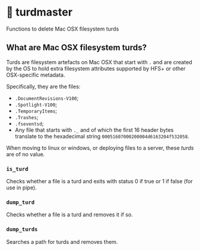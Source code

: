 # 💩 turdmaster

Functions to delete Mac OSX filesystem turds

## What are Mac OSX filesystem turds?

Turds are filesystem artefacts on Mac OSX that start with `.` and are created by the OS to hold extra filesystem attributes supported by HFS+ or other OSX-specific metadata.

Specifically, they are the files:

- `.DocumentRevisions-V100`;
- `.Spotlight-V100`;
- `.TemporaryItems`;
- `.Trashes`;
- `.fseventsd`;
- Any file that starts with `._` and of which the first 16 header bytes translate to the hexadecimal string `00051607000200004d6163204f532058`.

When moving to linux or windows, or deploying files to a server, these *turds* are of no value.

### `is_turd`

Checks whether a file is a turd and exits with status 0 if true or 1 if false (for use in pipe).

### `dump_turd`

Checks whether a file is a turd and removes it if so.

### `dump_turds`

Searches a path for turds and removes them.
